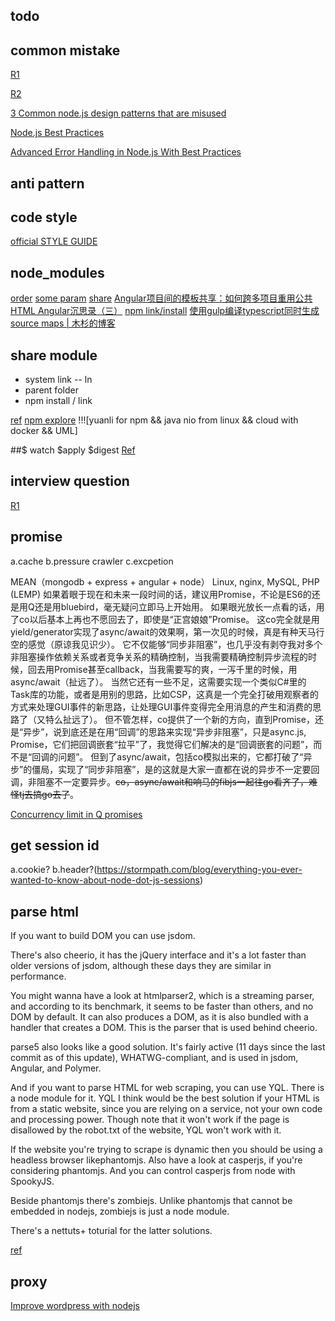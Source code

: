 
## todo

## common mistake

[R1](https://www.toptal.com/nodejs/top-10-common-nodejs-developer-mistakes)

[R2](https://www.airpair.com/node.js/posts/top-10-mistakes-node-developers-make)

[3 Common node.js design patterns that are misused](https://www.appneta.com/blog/3-common-node-js-design-patterns-that-are-misused/)

[Node.js Best Practices](https://blog.risingstack.com/node-js-best-practices/)

[Advanced Error Handling in Node.js With Best Practices](https://www.linkedin.com/pulse/advanced-error-handling-nodejs-best-practices-sandip-das?articleId=7819533121517654217)

## anti pattern

## code style

[official STYLE GUIDE](https://angular.io/styleguide#!/%23directives)

## node_modules

[order](http://www.cnblogs.com/joyeecheung/p/3941705.html)
[some param](http://www.ruanyifeng.com/blog/2016/01/npm-install.html)
[share](http://www.kkh86.com/it/gulp-build-dev-env/guide-sharep-node-modules.html)
[Angular项目间的模板共享：如何跨多项目重用公共HTML Angular沉思录（三）](https://github.com/xufei/blog/issues/17)
[npm link/install](http://stackoverflow.com/questions/10386310/how-to-install-a-private-npm-module-without-my-own-registry)
[使用gulp编译typescript同时生成source maps | 木杉的博客](http://mushanshitiancai.github.io/2017/01/15/js/typescript/%E4%BD%BF%E7%94%A8gulp%E7%BC%96%E8%AF%91typescript%E5%90%8C%E6%97%B6%E7%94%9F%E6%88%90source-maps/)

## share module

- system link -- ln
- parent folder
- npm install / link

[ref](http://stackoverflow.com/questions/29786887/how-can-i-make-multiple-projects-share-node-modules-directory)
[npm explore](http://www.infoq.com/cn/articles/msh-using-npm-manage-node.js-dependence)
!!![yuanli for npm && java nio from linux && cloud with docker && UML]

##$ watch $apply $digest
[Ref](http://www.angularjs.cn/A0a6)


## interview question
[R1](https://www.toptal.com/nodejs/interview-questions)

## promise

a.cache
b.pressure  crawler
c.excpetion

MEAN（mongodb  + express + angular + node）      Linux, nginx, MySQL, PHP (LEMP) 
如果着眼于现在和未来一段时间的话，建议用Promise，不论是ES6的还是用Q还是用bluebird，毫无疑问立即马上开始用。
如果眼光放长一点看的话，用了co以后基本上再也不愿回去了，即使是“正宫娘娘”Promise。
这co完全就是用yield/generator实现了async/await的效果啊，第一次见的时候，真是有种天马行空的感觉（原谅我见识少）。
它不仅能够“同步非阻塞”，也几乎没有剥夺我对多个非阻塞操作依赖关系或者竞争关系的精确控制，当我需要精确控制异步流程的时候，回去用Promise甚至callback，当我需要写的爽，一泻千里的时候，用async/await（扯远了）。
当然它还有一些不足，这需要实现一个类似C#里的Task库的功能，或者是用别的思路，比如CSP，这真是一个完全打破用观察者的方式来处理GUI事件的新思路，让处理GUI事件变得完全用消息的产生和消费的思路了（又特么扯远了）。
但不管怎样，co提供了一个新的方向，直到Promise，还是“异步”，说到底还是在用“回调”的思路来实现“异步非阻塞”，只是async.js, Promise，它们把回调嵌套“拉平”了，我觉得它们解决的是“回调嵌套的问题”，而不是“回调的问题”。
但到了async/await，包括co模拟出来的，它都打破了“异步”的僵局，实现了“同步非阻塞”，是的这就是大家一直都在说的异步不一定要回调，非阻塞不一定要异步。<del>co，async/await和响马的fibjs一起往go看齐了，难怪tj去搞go去了</del>。

[Concurrency limit in Q promises](http://stackoverflow.com/questions/22366434/concurrency-limit-in-q-promises-node)

## get session id

a.cookie?
b.header?(https://stormpath.com/blog/everything-you-ever-wanted-to-know-about-node-dot-js-sessions)

## parse html

If you want to build DOM you can use jsdom.

There's also cheerio, it has the jQuery interface and it's a lot faster than older versions of jsdom, although these days they are similar in performance.

You might wanna have a look at htmlparser2, which is a streaming parser, and according to its benchmark, it seems to be faster than others, and no DOM by default. It can also produces a DOM, as it is also bundled with a handler that creates a DOM. This is the parser that is used behind cheerio.

parse5 also looks like a good solution. It's fairly active (11 days since the last commit as of this update), WHATWG-compliant, and is used in jsdom, Angular, and Polymer.

And if you want to parse HTML for web scraping, you can use YQL. There is a node module for it. YQL I think would be the best solution if your HTML is from a static website, since you are relying on a service, not your own code and processing power. Though note that it won't work if the page is disallowed by the robot.txt of the website, YQL won't work with it.

If the website you're trying to scrape is dynamic then you should be using a headless browser likephantomjs. Also have a look at casperjs, if you're considering phantomjs. And you can control casperjs from node with SpookyJS.

Beside phantomjs there's zombiejs. Unlike phantomjs that cannot be embedded in nodejs, zombiejs is just a node module.

There's a nettuts+ toturial for the latter solutions.

[ref](http://stackoverflow.com/questions/7977945/html-parser-on-node-js)

## proxy

[Improve wordpress with nodejs](https://www.1001.io/improve-wordpress-with-nodejs/)
